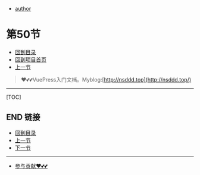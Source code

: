 + [author](https://github.com/3293172751)
# 第50节
+ [回到目录](../README.md)
+ [回到项目首页](../../README.md)
+ [上一节](49.md)
> ❤️💕💕VuePress入门文档。Myblog:[http://nsddd.top](http://nsddd.top/)
---
[TOC]





## END 链接
+ [回到目录](../README.md)
+ [上一节](49.md)
+ [下一节](51.md)
---
+ [参与贡献❤️💕💕](https://github.com/3293172751/Block_Chain/blob/master/Git/git-contributor.md)